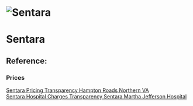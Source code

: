# ![Sentara](https://raw.githubusercontent.com/jalbertbowden/virginia-hospital-costs-open-data/master/img/sentara-logo.ngg)  
# Sentara  

## Reference:  

### Prices  
[Sentara Pricing Transparency Hampton Roads Northern VA](https://www.sentara.com/Assets/Pdf/Patient-Guide/Billing/2019-Sentara-Pricing-Transparency-Hampton-Roads-Northern-VA.csv)  
[Sentara Hospital Charges Transparency Sentara Martha Jefferson Hospital](https://www.sentara.com/Assets/Pdf/Billing/Sentara-Hospital-Charges-Transparency-Sentara-Martha-Jefferson-Hospital-January-2019.csv)  
